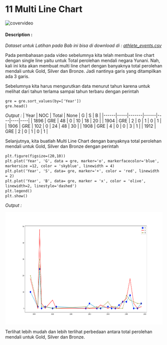 # 11 Multi Line Chart

![covervideo](http://bit.ly/makeaicovervideo)

#### **Description :**
_Dataset untuk Latihan pada Bab ini bisa di download di : 
[athlete_events.csv](https://drive.google.com/file/d/1M5KLfA9DpVWiKqVQ9bwjFJWcl0yl-9TX/view?usp=sharing)_

Pada pembahasan pada video sebelumnya kita telah membuat line chart dengan single line yaitu untuk Total perolehan mendali  negara Yunani. Nah, kali ini kita akan membuat multi line chart dengan banyaknya total perolehan mendali untuk Gold, Silver dan Bronze. Jadi nantinya garis yang ditampilkan ada 3 garis.

Sebelumnya kita harus mengurutkan data menurut tahun karena untuk melihat dari tahun terlama sampai tahun terbaru dengan perintah
```
gre = gre.sort_values(by=['Year'])
gre.head()
```
*Output :*
| Year | NOC | Total | None | G  | S  | B  |
|------|-----|-------|------|----|----|----|
| 1896 | GRE | 48    | 0    | 10 | 18 | 20 |
| 1904 | GRE | 2     | 0    | 1  | 0  | 1  |
| 1906 | GRE | 102   | 0    | 24 | 48 | 30 |
| 1908 | GRE | 4     | 0    | 0  | 3  | 1  |
| 1912 | GRE | 2     | 0    | 1  | 0  | 1  |

Selanjutnya, kita buatlah Multi Line Chart dengan banyaknya total perolehan mendali untuk Gold, Silver dan Bronze dengan perintah
```
plt.figure(figsize=(20,10))
plt.plot('Year', 'G', data = gre, marker='o', markerfacecolor='blue', markersize =12, color = 'skyblue', linewidth = 4)
plt.plot('Year', 'S', data= gre, marker='+', color = 'red', linewidth = 2)
plt.plot('Year', 'B', data= gre, marker = 'x', color = 'olive', linewidth=2, linestyle='dashed')
plt.legend()
plt.show()
```
*Output :*

<img src ="https://github.com/BenedictusAryo/documents_assets/raw/master/New%20CourseMap/Basic%20Course/3_Basic%20Visualization/Assets/Figure_7.png" width="560" height="360" align="center"/>

Terlihat lebih mudah dan lebih terlihat perbedaan antara total perolehan mendali untuk Gold, Silver dan Bronze. 